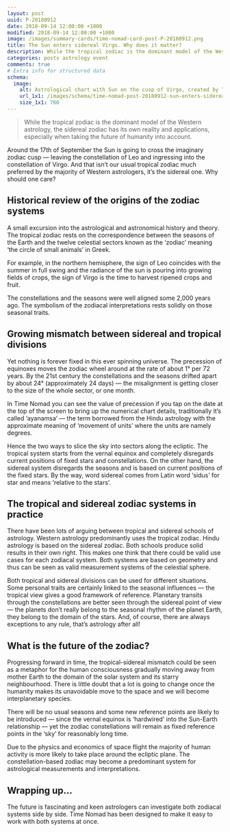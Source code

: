 ```yaml
---
layout: post
uuid: P-20180912
date: 2018-09-14 12:00:00 +1000
modified: 2018-09-14 12:00:00 +1000
image: /images/summary-cards/time-nomad-card-post-P-20180912.png
title: The Sun enters sidereal Virgo. Why does it matter?
description: While the tropical zodiac is the dominant model of the Western astrology, the sidereal zodiac has its own reality and applications, especially when taking the future of humanity into account.
categories: posts astrology event
comments: true
# Extra info for structured data
schema:
  image:
    alt: Astrological chart with Sun on the cusp of Virgo, created by Time Nomad app
    url_1x1: /images/schema/time-nomad-post-20180912-sun-enters-sidereal-virgo-1x1.jpg
    size_1x1: 760
---
```


> While the tropical zodiac is the dominant model of the Western astrology, the sidereal zodiac has its own reality and applications, especially when taking the future of humanity into account.


Around the 17th of September the Sun is going to cross the imaginary zodiac cusp — leaving the constellation of Leo and ingressing into the constellation of Virgo. And that isn’t our usual tropical zodiac much preferred by the majority of Western astrologers, it’s the sidereal one. Why should one care?

## Historical review of the origins of the zodiac systems

A small excursion into the astrological and astronomical history and theory. The tropical zodiac rests on the correspondence between the seasons of the Earth and the twelve celestial sectors known as the ‘zodiac’ meaning ‘the circle of small animals’ in Greek. 

For example, in the northern hemisphere, the sign of Leo coincides with the summer in full swing and the radiance of the sun is pouring into growing fields of crops, the sign of Virgo is the time to harvest ripened crops and fruit. 

The constellations and the seasons were well aligned some 2,000 years ago. The symbolism of the zodiacal interpretations rests solidly on those seasonal traits.

## Growing mismatch between sidereal and tropical divisions

Yet nothing is forever fixed in this ever spinning universe. The precession of equinoxes moves the zodiac wheel around at the rate of about 1° per 72 years. By the 21st century the constellations and the seasons drifted apart by about 24° (approximately 24 days) — the misalignment is getting closer to the size of the whole sector, or one month. 

In Time Nomad you can see the value of precession if you tap on the date at the top of the screen to bring up the numerical chart details, traditionally it’s called ‘ayanamsa’ — the term borrowed from the Hindu astrology with the approximate meaning of ‘movement of units’ where the units are namely degrees.

Hence the two ways to slice the sky into sectors along the ecliptic. The tropical system starts from the vernal equinox and completely disregards current positions of fixed stars and constellations. On the other hand, the sidereal system disregards the seasons and is based on current positions of the fixed stars. By the way, word sidereal comes from Latin word ‘sidus’ for star and means ‘relative to the stars’.

## The tropical and sidereal zodiac systems in practice

There have been lots of arguing between tropical and sidereal schools of astrology. Western astrology predominantly uses the tropical zodiac. Hindu astrology is based on the sidereal zodiac. Both schools produce solid results in their own right. This makes one think that there could be valid use cases for each zodiacal system. Both systems are based on geometry and thus can be seen as valid measurement systems of the celestial sphere.

Both tropical and sidereal divisions can be used for different situations. Some personal traits are certainly linked to the seasonal influences — the tropical view gives a good framework of reference. Planetary transits through the constellations are better seen through the sidereal point of view — the planets don’t really belong to the seasonal rhythm of the planet Earth, they belong to the domain of the stars. And, of course, there are always exceptions to any rule, that’s astrology after all!

## What is the future of the zodiac?

Progressing forward in time, the tropical-sidereal mismatch could be seen as a metaphor for the human consciousness gradually moving away from mother Earth to the domain of the solar system and its starry neighbourhood. There is little doubt that a lot is going to change once the humanity makes its unavoidable move to the space and we will become interplanetary species. 

There will be no usual seasons and some new reference points are likely to be introduced — since the vernal equinox is ‘hardwired’ into the Sun-Earth relationship — yet the zodiac constellations will remain as fixed reference points in the ‘sky’ for reasonably long time. 

Due to the physics and economics of space flight the majority of human activity is more likely to take place around the ecliptic plane. The constellation-based zodiac may become a predominant system for astrological measurements and interpretations. 

## Wrapping up…

The future is fascinating and keen astrologers can investigate both zodiacal systems side by side. Time Nomad has been designed to make it easy to work with both systems at once.
